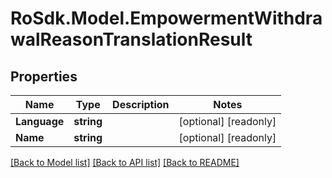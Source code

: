 # RoSdk.Model.EmpowermentWithdrawalReasonTranslationResult

## Properties

Name | Type | Description | Notes
------------ | ------------- | ------------- | -------------
**Language** | **string** |  | [optional] [readonly] 
**Name** | **string** |  | [optional] [readonly] 

[[Back to Model list]](../README.md#documentation-for-models) [[Back to API list]](../README.md#documentation-for-api-endpoints) [[Back to README]](../README.md)

